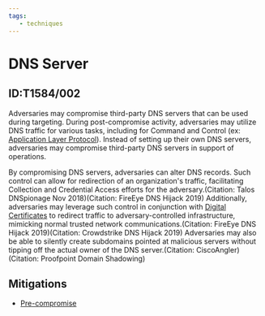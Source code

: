 ```yaml
---
tags:
   - techniques
---
```

# DNS Server
## ID:T1584/002
Adversaries may compromise third-party DNS servers that can be used during targeting. During post-compromise activity, adversaries may utilize DNS traffic for various tasks, including for Command and Control (ex: [Application Layer Protocol](/mitre/techniques/T1071)). Instead of setting up their own DNS servers, adversaries may compromise third-party DNS servers in support of operations.

By compromising DNS servers, adversaries can alter DNS records. Such control can allow for redirection of an organization's traffic, facilitating Collection and Credential Access efforts for the adversary.(Citation: Talos DNSpionage Nov 2018)(Citation: FireEye DNS Hijack 2019)  Additionally, adversaries may leverage such control in conjunction with [Digital Certificates](/mitre/techniques/T1588/004) to redirect traffic to adversary-controlled infrastructure, mimicking normal trusted network communications.(Citation: FireEye DNS Hijack 2019)(Citation: Crowdstrike DNS Hijack 2019) Adversaries may also be able to silently create subdomains pointed at malicious servers without tipping off the actual owner of the DNS server.(Citation: CiscoAngler)(Citation: Proofpoint Domain Shadowing)
## Mitigations
* [Pre-compromise](/mitre/mitigations/M1056)
